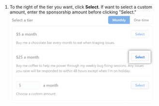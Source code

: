 1. To the right of the tier you want, click **Select**. If want to select a custom amount, enter the sponsorship amount before clicking "Select." 
  ![Select a tier box](/assets/images/help/sponsors/select-a-tier-box.png)
